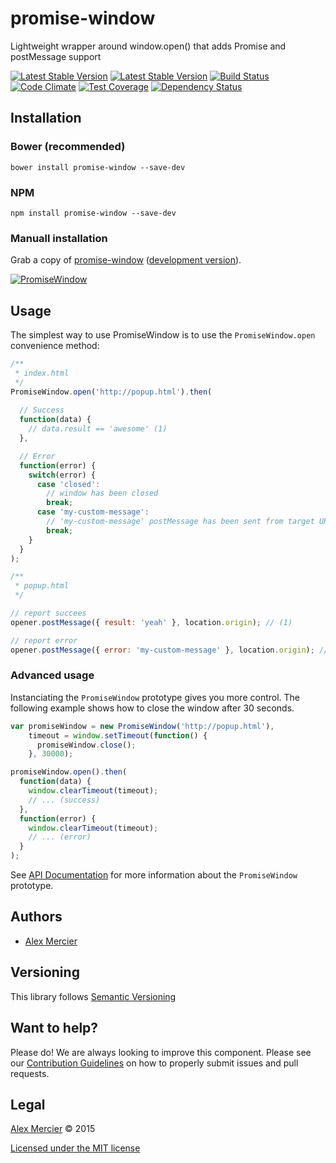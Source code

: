 promise-window
==============

Lightweight wrapper around window.open() that adds Promise and postMessage support

[![Latest Stable Version](https://img.shields.io/bower/v/promise-window.svg?style=flat-square)](http://bower.io/search/?q=promise-window)
[![Latest Stable Version](https://img.shields.io/npm/v/promise-window.svg?style=flat-square)](https://www.npmjs.com/package/promise-window)
[![Build Status](https://img.shields.io/travis/amercier/promise-window/master.svg?style=flat-square)](https://travis-ci.org/amercier/promise-window)
[![Code Climate](https://img.shields.io/codeclimate/github/amercier/promise-window.svg?style=flat-square)](https://codeclimate.com/github/amercier/promise-window)
[![Test Coverage](http://img.shields.io/coveralls/amercier/promise-window/master.svg?style=flat-square)](https://coveralls.io/r/amercier/promise-window?branch=master)
[![Dependency Status](http://img.shields.io/gemnasium/amercier/promise-window.svg?style=flat-square)](https://gemnasium.com/amercier/promise-window)


Installation
------------

### Bower (recommended) ###

    bower install promise-window --save-dev

### NPM ###

    npm install promise-window --save-dev

### Manuall installation ###

Grab a copy of [promise-window](https://raw.githubusercontent.com/amercier/promise-window/master/dist/promise-window.min.js)
([development version](https://raw.githubusercontent.com/amercier/promise-window/master/dist/promise-window.js)).

[![PromiseWindow](https://cloud.githubusercontent.com/assets/1246795/6099683/cdd9e59c-afb3-11e4-92a3-f1688990984f.png)](http://amercier.github.io/promise-window/)


Usage
-----

The simplest way to use PromiseWindow is to use the `PromiseWindow.open`
convenience method:

```javascript
/**
 * index.html
 */
PromiseWindow.open('http://popup.html').then(
  
  // Success
  function(data) {
    // data.result == 'awesome' (1)
  },

  // Error
  function(error) {
    switch(error) {
      case 'closed':
        // window has been closed
        break;
      case 'my-custom-message':
        // 'my-custom-message' postMessage has been sent from target URL (2)
        break;
    }
  }
);
```

```javascript
/**
 * popup.html
 */

// report succees
opener.postMessage({ result: 'yeah' }, location.origin); // (1)

// report error
opener.postMessage({ error: 'my-custom-message' }, location.origin); // (2)
```


### Advanced usage ###

Instanciating the `PromiseWindow` prototype gives you more control. The
following example shows how to close the window after 30 seconds.

```javascript
var promiseWindow = new PromiseWindow('http://popup.html'),
    timeout = window.setTimeout(function() {
      promiseWindow.close();
    }, 30000);

promiseWindow.open().then(
  function(data) {
    window.clearTimeout(timeout);
    // ... (success)
  },
  function(error) {
    window.clearTimeout(timeout);
    // ... (error)
  }
);
```

See [API Documentation](http://amercier.github.io/promise-window/api/#!/api/PromiseWindow)
for more information about the `PromiseWindow` prototype.


Authors
-------

- [Alex Mercier](https://amercier.com/)


Versioning
----------

This library follows [Semantic Versioning](http://semver.org)


Want to help?
-------

Please do! We are always looking to improve this component. Please see our
[Contribution Guidelines](https://github.com/amercier/promise-window/blob/master/CONTRIBUTING.md)
on how to properly submit issues and pull requests.


Legal
-----

[Alex Mercier](https://amercier.com/) © 2015

[Licensed under the MIT license](http://opensource.org/licenses/MIT)
